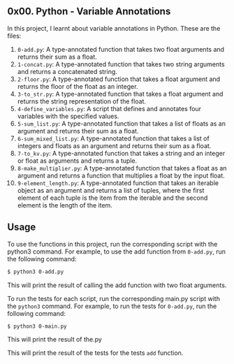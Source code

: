 ## 0x00. Python - Variable Annotations
In this project, I learnt about variable annotations in Python. 
These are the files:

1. `0-add.py`: A type-annotated function that takes two float arguments and returns their sum as a float.
2. `1-concat.py`: A type-annotated function that takes two string arguments and returns a concatenated string.
3. `2-floor.py`: A type-annotated function that takes a float argument and returns the floor of the float as an integer.
4. `3-to_str.py`: A type-annotated function that takes a float argument and returns the string representation of the float.
5. `4-define_variables.py`: A script that defines and annotates four variables with the specified values.
6. `5-sum_list.py`: A type-annotated function that takes a list of floats as an argument and returns their sum as a float.
7. `6-sum_mixed_list.py`: A type-annotated function that takes a list of integers and floats as an argument and returns their sum as a float.
8. `7-to_kv.py`: A type-annotated function that takes a string and an integer or float as arguments and returns a tuple.
9. `8-make_multiplier.py`: A type-annotated function that takes a float as an argument and returns a function that multiplies a float by the input float.
10. `9-element_length.py`: A type-annotated function that takes an iterable object as an argument and returns a list of tuples, where the first element of each tuple is the item from the iterable and the second element is the length of the item.

## Usage
To use the functions in this project, run the corresponding script with the python3 command. For example, to use the add function from `0-add.py`, run the following command:
```bash
$ python3 0-add.py
```
This will print the result of calling the add function with two float arguments.

To run the tests for each script, run the corresponding main.py script with the `python3` command. For example, to run the tests for `0-add.py`, run the following command:

```bash
$ python3 0-main.py
```

This will print the result of the.py

This will print the result of the tests for the tests `add` function.
